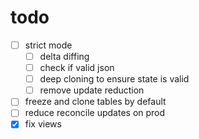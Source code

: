 # todo

- [ ] strict mode
  - [ ] delta diffing
  - [ ] check if valid json
  - [ ] deep cloning to ensure state is valid
  - [ ] remove update reduction
- [ ] freeze and clone tables by default
- [ ] reduce reconcile updates on prod
- [x] fix views

